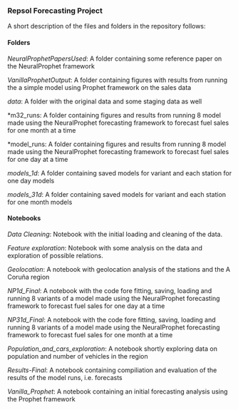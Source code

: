 ### Repsol Forecasting Project

A short description of the files and folders in the repository follows:

#### Folders
*NeuralProphetPapersUsed*: A folder containing some reference paper on the NeuralProphet framework

*VanillaProphetOutput*: A folder containing figures with results from running the a simple model using Prophet framework on the sales data

*data*: A folder with the original data and some staging data as well

*m32_runs: A folder containing figures and results from running 8 model made using the NeuralProphet forecasting framework to forecast fuel sales for one month at a time

*model_runs: A folder containing figures and results from running 8 model made using the NeuralProphet forecasting framework to forecast fuel sales for one day at a time

*models_1d*: A folder containing saved models for variant and each station for one day models

*models_31d*: A folder containing saved models for variant and each station for one month models

#### Notebooks

*Data Cleaning*: Notebook with the initial loading and cleaning of the data.

*Feature exploration*: Notebook with some analysis on the data and exploration of possible relations.

*Geolocation*: A notebook with geolocation analysis of the stations and the A Coruña region

*NP1d_Final*: A notebook with the code fore fitting, saving, loading and running 8 variants of a model made using the NeuralProphet forecasting framework to forecast fuel sales for one day at a time

*NP31d_Final*: A notebook with the code fore fitting, saving, loading and running 8 variants of a model made using the NeuralProphet forecasting framework to forecast fuel sales for one month at a time

*Population_and_cars_exploration*: A notebook shortly exploring data on population and number of vehicles in the region

*Results-Final*: A notebook containing compiliation and evaluation of the results of the model runs, i.e. forecasts

*Vanilla_Prophet*: A notebook containing an initial forecasting analysis using the Prophet framework


